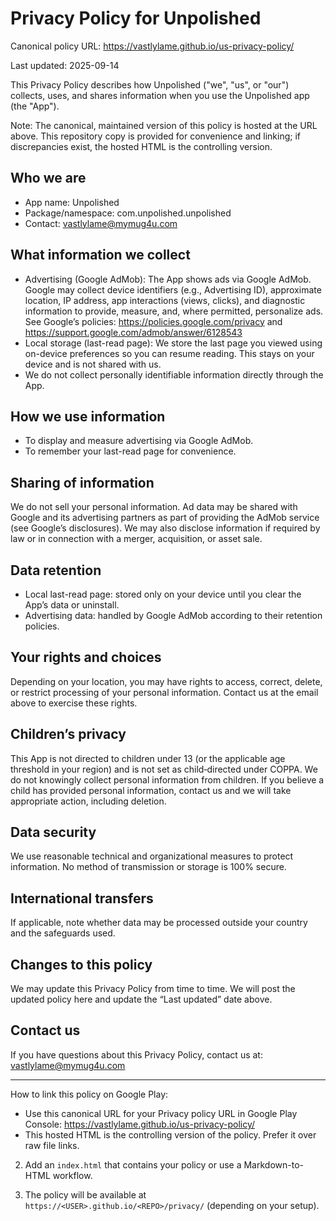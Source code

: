 # Privacy Policy for Unpolished

Canonical policy URL:
https://vastlylame.github.io/us-privacy-policy/

Last updated: 2025-09-14

This Privacy Policy describes how Unpolished ("we", "us", or "our") collects, uses, and shares information when you use the Unpolished app (the "App").

Note: The canonical, maintained version of this policy is hosted at the URL above. This repository copy is provided for convenience and linking; if discrepancies exist, the hosted HTML is the controlling version.

## Who we are
- App name: Unpolished
- Package/namespace: com.unpolished.unpolished
- Contact: vastlylame@mymug4u.com

## What information we collect
- Advertising (Google AdMob): The App shows ads via Google AdMob. Google may collect device identifiers (e.g., Advertising ID), approximate location, IP address, app interactions (views, clicks), and diagnostic information to provide, measure, and, where permitted, personalize ads. See Google’s policies: https://policies.google.com/privacy and https://support.google.com/admob/answer/6128543
- Local storage (last-read page): We store the last page you viewed using on-device preferences so you can resume reading. This stays on your device and is not shared with us.
- We do not collect personally identifiable information directly through the App.

## How we use information
- To display and measure advertising via Google AdMob.
- To remember your last-read page for convenience.

## Sharing of information
We do not sell your personal information. Ad data may be shared with Google and its advertising partners as part of providing the AdMob service (see Google’s disclosures). We may also disclose information if required by law or in connection with a merger, acquisition, or asset sale.

## Data retention
- Local last-read page: stored only on your device until you clear the App’s data or uninstall.
- Advertising data: handled by Google AdMob according to their retention policies.

## Your rights and choices
Depending on your location, you may have rights to access, correct, delete, or restrict processing of your personal information. Contact us at the email above to exercise these rights.

## Children’s privacy
This App is not directed to children under 13 (or the applicable age threshold in your region) and is not set as child‑directed under COPPA. We do not knowingly collect personal information from children. If you believe a child has provided personal information, contact us and we will take appropriate action, including deletion.

## Data security
We use reasonable technical and organizational measures to protect information. No method of transmission or storage is 100% secure.

## International transfers
If applicable, note whether data may be processed outside your country and the safeguards used.

## Changes to this policy
We may update this Privacy Policy from time to time. We will post the updated policy here and update the “Last updated” date above.

## Contact us
If you have questions about this Privacy Policy, contact us at: vastlylame@mymug4u.com

---

How to link this policy on Google Play:
- Use this canonical URL for your Privacy policy URL in Google Play Console: https://vastlylame.github.io/us-privacy-policy/
- This hosted HTML is the controlling version of the policy. Prefer it over raw file links.
2) Add an `index.html` that contains your policy or use a Markdown-to-HTML workflow.

3) The policy will be available at `https://<USER>.github.io/<REPO>/privacy/` (depending on your setup).
